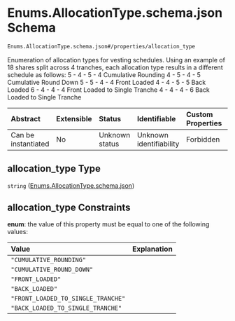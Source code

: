 # Enums.AllocationType.schema.json Schema

```txt
Enums.AllocationType.schema.json#/properties/allocation_type
```

Enumeration of allocation types for vesting schedules. Using an example of 18 shares split across 4 tranches, each allocation type results in a different schedule as follows:
5 - 4 - 5 - 4 Cumulative Rounding
4 - 5 - 4 - 5 Cumulative Round Down
5 - 5 - 4 - 4 Front Loaded
4 - 4 - 5 - 5 Back Loaded
6 - 4 - 4 - 4 Front Loaded to Single Tranche
4 - 4 - 4 - 6 Back Loaded to Single Tranche

| Abstract            | Extensible | Status         | Identifiable            | Custom Properties | Additional Properties | Access Restrictions | Defined In                                                                                            |
| :------------------ | :--------- | :------------- | :---------------------- | :---------------- | :-------------------- | :------------------ | :---------------------------------------------------------------------------------------------------- |
| Can be instantiated | No         | Unknown status | Unknown identifiability | Forbidden         | Allowed               | none                | [VestingSchedule.schema.json\*](../schema/objects/VestingSchedule.schema.json "open original schema") |

## allocation_type Type

`string` ([Enums.AllocationType.schema.json](vestingschedule-properties-enumsallocationtypeschemajson.md))

## allocation_type Constraints

**enum**: the value of this property must be equal to one of the following values:

| Value                              | Explanation |
| :--------------------------------- | :---------- |
| `"CUMULATIVE_ROUNDING"`            |             |
| `"CUMULATIVE_ROUND_DOWN"`          |             |
| `"FRONT_LOADED"`                   |             |
| `"BACK_LOADED"`                    |             |
| `"FRONT_LOADED_TO_SINGLE_TRANCHE"` |             |
| `"BACK_LOADED_TO_SINGLE_TRANCHE"`  |             |
